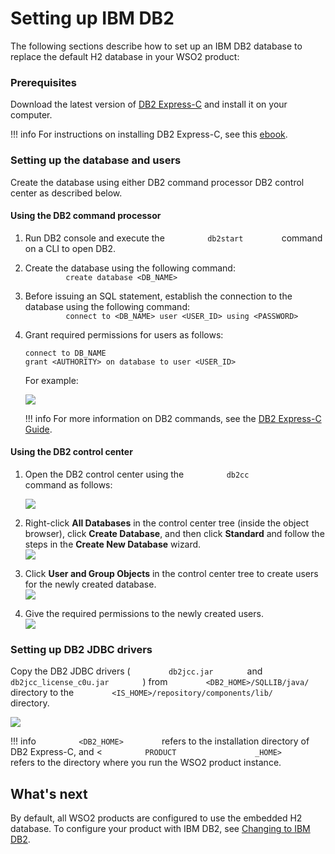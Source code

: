 # Setting up IBM DB2

The following sections describe how to set up an IBM DB2 database to
replace the default H2 database in your WSO2 product:

### Prerequisites

Download the latest version of [DB2
Express-C](http://www-01.ibm.com/software/data/db2/express/download.html)
and install it on your computer.

!!! info 
    For instructions on installing DB2 Express-C, see this
    [ebook](https://www.ibm.com/developerworks/community/wikis/home?lang=en#!/wiki/Big%20Data%20University/page/FREE%20eBook%20-%20Getting%20Started%20with%20DB2%20Express-C).

### Setting up the database and users

Create the database using either DB2 command processor DB2 control center as described below.

#### Using the DB2 command processor

1.  Run DB2 console and execute the `          db2start         `
    command on a CLI to open DB2.
2.  Create the database using the following command:  
    `          create database <DB_NAME>         `
3.  Before issuing an SQL statement, establish the connection to the
    database using the following command:  
    `          connect to <DB_NAME> user <USER_ID> using <PASSWORD>         `
4.  Grant required permissions for users as follows:

    ``` actionscript3
    connect to DB_NAME
    grant <AUTHORITY> on database to user <USER_ID>
    ```

    For example:

    ![](../../assets/img/53125504/53287380.png) 

    !!! info 
        For more information on DB2 commands, see the [DB2 Express-C Guide](https://www.ibm.com/developerworks/community/wikis/home?lang=en#!/wiki/Big%20Data%20University/page/FREE%20eBook%20-%20Getting%20Started%20with%20DB2%20Express-C).

#### Using the DB2 control center

1.  Open the DB2 control center using the `          db2cc         `
    command as follows:  

    ![](../../assets/img/53125504/53287383.png)

2.  Right-click **All Databases** in the control center tree (inside the
    object browser), click **Create Database**, and then click
    **Standard** and follow the steps in the **Create New Database**
    wizard.  
    ![](../../assets/img/53125504/53287398.png) 
3.  Click **User and Group Objects** in the control center tree to
    create users for the newly created database.  
    ![](../../assets/img/53125504/53287381.png) 
4.  Give the required permissions to the newly created users.  
    ![](../../assets/img/53125504/53287382.png) 

### Setting up DB2 JDBC drivers

Copy the DB2 JDBC drivers ( `         db2jcc.jar        ` and
`         db2jcc_license_c0u.jar        ` ) from
`         <DB2_HOME>/SQLLIB/java/        ` directory to the
`         <IS_HOME>/repository/components/lib/        ` directory.

![](../../assets/img/53125504/53287393.png)

!!! info
    `          <DB2_HOME>         ` refers to the installation directory of
    DB2 Express-C, and \< `          PRODUCT         `
    `          _HOME>         ` refers to the directory where you run the
    WSO2 product instance.

## What's next

By default, all WSO2 products are configured to use the embedded H2
database. To configure your product with IBM DB2, see [Changing to IBM
DB2](../../administer/changing-to-ibm-db2).

